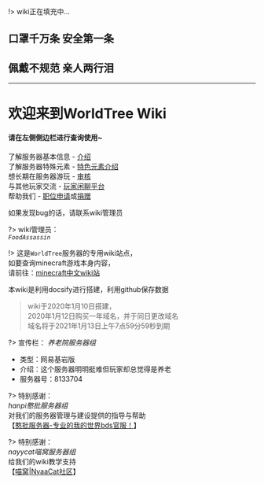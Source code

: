 !> wiki正在填充中...

## 口罩千万条 安全第一条  
## 佩戴不规范 亲人两行泪

* * *

# 欢迎来到WorldTree Wiki

#### 请在左侧侧边栏进行查询使用~

了解服务器基本信息 - [介绍](basic/introduce.md)  
了解服务器特殊元素 - [特色元素介绍](world/characteristic.md)  
想长期在服务器游玩 - [审核](rule/gs.md)  
与其他玩家交流 - [玩家闲聊平台](basic/chat.md)  
帮助我们 - [职位申请](rule/apply.md)或[捐赠](other/donation.md)

如果发现bug的话，请联系wiki管理员

?> wiki管理员：  
*`FoodAssassin`*

!> 这是`WorldTree`服务器的专用wiki站点，  
如要查询minecraft游戏本身内容，  
请前往：[minecraft中文wiki站](https://minecraft-zh.gamepedia.com/Minecraft_Wiki)

本wiki是利用docsify进行搭建，利用github保存数据

> wiki于2020年1月10日搭建，  
2020年1月12日购买一年域名，并于同日更改域名  
域名将于2021年1月13日上午7点59分59秒到期

?> 宣传栏：
*养老院服务器组*  
* 类型：网易基岩版
* 介绍：这个服务器明明挺难但玩家却总觉得是养老  
* 服务器号：8133704

?> 特别感谢：  
*hanpi憨批服务器组*  
对我们的服务器管理与建设提供的指导与帮助  
【[憨批服务器-专业的我的世界bds官服！](https://www.mchanpi.cn:4433/)】  
  
?> 特别感谢：  
*nayycat喵窝服务器组*  
给我们的wiki教学支持  
【[喵窝|NyaaCat社区](https://www.nyaa.cat/)】
